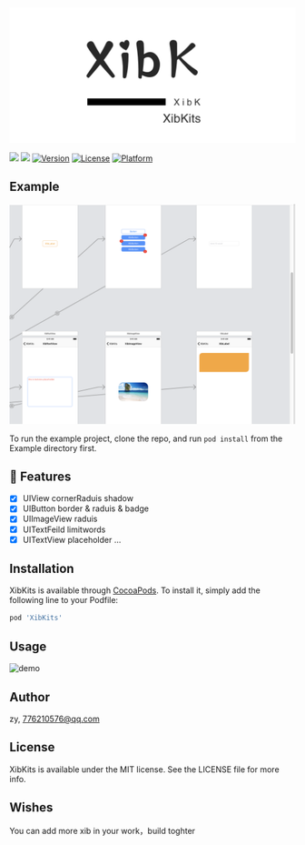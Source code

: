
<p align="center">
<img src="https://github.com/RainManGO/XibKits/blob/master/logo.png" alt="XibKits" title="XibKits" width="557"/>
</p>

<a href="https://github.com/RainManGO/XibKits"><img src="https://img.shields.io/badge/language-swift4.2-orange"></a>
<a href="https://github.com/RainManGO/XibKits"><img src="https://img.shields.io/badge/XibKits-0.1.0-green"></a>
[![Version](https://img.shields.io/cocoapods/v/XibKits.svg?style=flat)](https://cocoapods.org/pods/XibKits)
[![License](https://img.shields.io/cocoapods/l/XibKits.svg?style=flat)](https://github.com/RainManGO/XibKits/blob/master/LICENSE)
[![Platform](https://img.shields.io/cocoapods/p/XibKits.svg?style=flat)](https://cocoapods.org/pods/XibKits)

## Example
<p>
<img src="WeChat9ac756c56b1f424eec44ab98fbea2492.png" alt="demo"/>
</p>

To run the example project, clone the repo, and run `pod install` from the Example directory first.

## 🌟 Features

- [x] UIView cornerRaduis shadow
- [x] UIButton border & raduis & badge
- [x] UIImageView raduis
- [x] UITextFeild limitwords
- [x] UITextView placeholder
...

## Installation

XibKits is available through [CocoaPods](https://cocoapods.org). To install
it, simply add the following line to your Podfile:

```ruby
pod 'XibKits'
```
## Usage
<img src="https://github.com/RainManGO/XibKits/blob/master/xibviewDemo.gif" alt="demo"/>

## Author

zy, 776210576@qq.com

## License

XibKits is available under the MIT license. See the LICENSE file for more info.

## Wishes

You can add more xib in your work，build toghter
